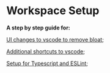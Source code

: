 # Workspace Setup
__A step by step guide for:__

[UI changes to vscode to remove bloat](settings.md);

[Additional shortcuts to vscode](vscode-shortcuts.md);

[Setup for Typescript and ESLint](typescript.md);
